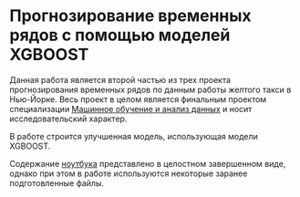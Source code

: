 # Прогнозирование временных рядов с помощью моделей XGBOOST

Данная работа является второй частью из трех проекта прогнозирования временных рядов по данным работы желтого такси в Нью-Йорке. 
Весь проект в целом является финальным проектом специализации [Машинное обучение и анализ данных](https://www.coursera.org/specializations/machine-learning-data-analysis) и носит исследовательский характер.

В работе строится улучшенная модель, использующая модели XGBOOST.

Содержание [ноутбука](https://github.com/xsaq/NYC_Yellow_Taxi_Predictions_XGBOOSTs/blob/master/BigSetRegression.ipynb) представлено в целостном завершенном виде, однако при этом в работе используются некоторые заранее подготовленные файлы.
